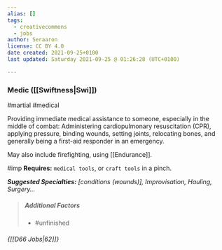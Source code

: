 ```yaml
---
alias: []
tags:
  - creativecommons
  - jobs
author: Seraaron
license: CC BY 4.0
date created: 2021-09-25+0100
last updated: Saturday 2021-09-25 @ 01:26:28 (UTC+0100)

---
```


### Medic ([[Swiftness|Swi]])

#martial #medical 

Providing immediate medical assistance to someone, especially in the middle of combat: Administering cardiopulmonary resuscitation (CPR), applying pressure, binding wounds, setting joints, relocating bones, and generally being a first-aid responder in an emergency.

May also include firefighting, using [[Endurance]].

#imp **Requires:** `medical tools`, or `craft tools` in a pinch.

_**Suggested Specialties:** [conditions (wounds)], Improvisation, Hauling, Surgery…_

> ##### Additional Factors
>
> -   #unfinished

###### {[[D66 Jobs|62]]}
